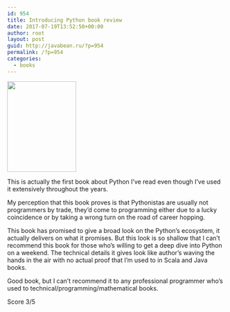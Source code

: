 ```yaml
---
id: 954
title: Introducing Python book review
date: 2017-07-19T13:52:50+00:00
author: root
layout: post
guid: http://javabean.ru/?p=954
permalink: /?p=954
categories:
  - books
---
```

<img class="alignleft " src="http://images.gr-assets.com/books/1368812432l/17912929.jpg" width="159" height="209" />

This is actually the first book about Python I&#8217;ve read even though I&#8217;ve used it extensively throughout the years.

My perception that this book proves is that Pythonistas are usually not programmers by trade, they&#8217;d come to programming either due to a lucky coincidence or by taking a wrong turn on the road of career hopping.

This book has promised to give a broad look on the Python&#8217;s ecosystem, it actually delivers on what it promises. But this look is so shallow that I can&#8217;t recommend this book for those who&#8217;s willing to get a deep dive into Python on a weekend. The technical details it gives look like author&#8217;s waving the hands in the air with no actual proof that I&#8217;m used to in Scala and Java books.

Good book, but I can&#8217;t recommend it to any professional programmer who&#8217;s used to technical/programming/mathematical books.

Score 3/5